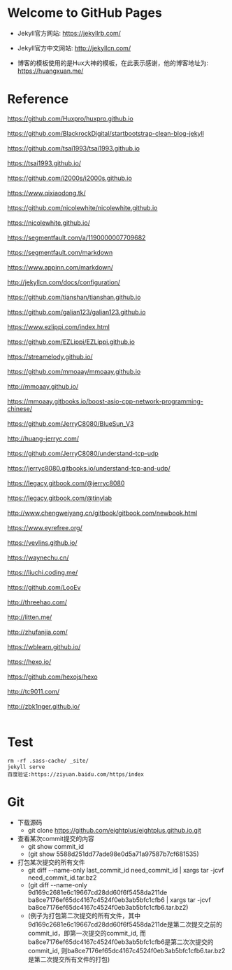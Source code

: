 Welcome to GitHub Pages
===========

- Jekyll官方网站: https://jekyllrb.com/

- Jekyll官方中文网站: http://jekyllcn.com/

- 博客的模板使用的是Hux大神的模板，在此表示感谢，他的博客地址为: https://huangxuan.me/


Reference
===========
https://github.com/Huxpro/huxpro.github.io <br><br>
https://github.com/BlackrockDigital/startbootstrap-clean-blog-jekyll <br><br>
https://github.com/tsai1993/tsai1993.github.io <br><br>
https://tsai1993.github.io/ <br><br>
https://github.com/i2000s/i2000s.github.io <br><br>
https://www.qixiaodong.tk/ <br><br>
https://github.com/nicolewhite/nicolewhite.github.io <br><br>
https://nicolewhite.github.io/ <br><br>
https://segmentfault.com/a/1190000007709682 <br><br>
https://segmentfault.com/markdown <br><br>
https://www.appinn.com/markdown/ <br><br>
http://jekyllcn.com/docs/configuration/ <br><br>
https://github.com/tianshan/tianshan.github.io <br><br>
https://github.com/galian123/galian123.github.io <br><br>
https://www.ezlippi.com/index.html <br><br>
https://github.com/EZLippi/EZLippi.github.io <br><br>
https://streamelody.github.io/ <br><br>
https://github.com/mmoaay/mmoaay.github.io <br><br>
http://mmoaay.github.io/ <br><br>
https://mmoaay.gitbooks.io/boost-asio-cpp-network-programming-chinese/ <br><br>
https://github.com/JerryC8080/BlueSun_V3 <br><br>
http://huang-jerryc.com/ <br><br>
https://github.com/JerryC8080/understand-tcp-udp <br><br>
https://jerryc8080.gitbooks.io/understand-tcp-and-udp/ <br><br>
https://legacy.gitbook.com/@jerryc8080 <br><br>
https://legacy.gitbook.com/@tinylab <br><br>
http://www.chengweiyang.cn/gitbook/gitbook.com/newbook.html <br><br>
https://www.eyrefree.org/ <br><br>
https://vevlins.github.io/ <br><br>
https://waynechu.cn/ <br><br>
https://liuchi.coding.me/ <br><br>
https://github.com/LooEv <br><br>
http://threehao.com/ <br><br>
http://litten.me/ <br><br>
http://zhufanjia.com/ <br><br>
https://wblearn.github.io/ <br><br>
https://hexo.io/ <br><br>
https://github.com/hexojs/hexo <br><br>
http://tc9011.com/ <br><br>
http://zbk1nger.github.io/ <br><br>


Test
============
```
rm -rf .sass-cache/ _site/
jekyll serve
百度验证:https://ziyuan.baidu.com/https/index
```

Git
============

- 下载源码
    - git clone https://github.com/eightplus/eightplus.github.io.git
- 查看某次commit提交的内容
    - git show commit_id
    - (git show 5588d251dd77ade98e0d5a71a97587b7cf681535)
- 打包某次提交的所有文件
    - git diff --name-only last_commit_id need_commit_id | xargs tar -jcvf need_commit_id.tar.bz2
    - (git diff --name-only 9d169c2681e6c19667cd28dd60f6f5458da211de ba8ce7176ef65dc4167c4524f0eb3ab5bfc1cfb6 | xargs tar -jcvf ba8ce7176ef65dc4167c4524f0eb3ab5bfc1cfb6.tar.bz2)
    - (例子为打包第二次提交的所有文件，其中9d169c2681e6c19667cd28dd60f6f5458da211de是第二次提交之前的commit_id，即第一次提交的commit_id, 而ba8ce7176ef65dc4167c4524f0eb3ab5bfc1cfb6是第二次次提交的commit_id, 则ba8ce7176ef65dc4167c4524f0eb3ab5bfc1cfb6.tar.bz2是第二次提交所有文件的打包)

